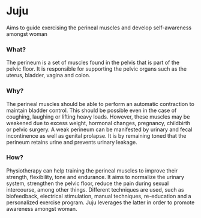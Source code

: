 # Juju
Aims to guide exercising the perineal muscles and develop self-awareness amongst woman

### What?
The perineum is a set of muscles found in the pelvis that is part of the pelvic floor. It is responsible for supporting the pelvic organs such as the uterus, bladder, vagina and colon.

### Why?
The perineal muscles should be able to perform an automatic contraction to maintain bladder control. This should be possible even in the case of coughing, laughing or lifting heavy loads. However, these muscles may be weakened due to excess weight, hormonal changes, pregnancy, childbirth or pelvic surgery. A weak perineum can be manifested by urinary and fecal incontinence as well as genital prolapse. It is by remaining toned that the perineum retains urine and prevents urinary leakage.

### How?
Physiotherapy can help training the perineal muscles to improve their strength, flexibility, tone and endurance. It aims to normalize the urinary system, strengthen the pelvic floor, reduce the pain during sexual intercourse, among other things. Different techniques are used, such as biofeedback, electrical stimulation, manual techniques, re-education and a personalized exercise program. Juju leverages the latter in order to promote awareness amongst woman. 

